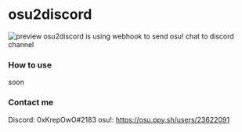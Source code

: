 # osu2discord
![preview](https://i.postimg.cc/ZKtQNTJ4/image.png)
osu2discord is using webhook to send osu! chat to discord channel

### How to use
soon

### Contact me
Discord: 0xKrepOwO#2183
osu!: https://osu.ppy.sh/users/23622091